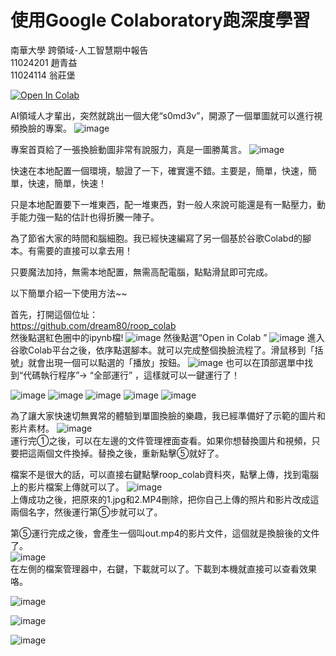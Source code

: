 # 使用Google Colaboratory跑深度學習 
南華大學 跨領域-人工智慧期中報告  
11024201 趙青益  
11024114 翁莊堡 

[![Open In Colab](https://colab.research.google.com/assets/colab-badge.svg)](https://colab.research.google.com/github/dream80/roop_colab/blob/main/roop_v1_3.ipynb)

AI領域人才輩出，突然就跳出一個大佬“s0md3v”，開源了一個單圖就可以進行視頻換臉的專案。 
![image](https://github.com/qzhao0805/Final-report/blob/main/image/1.gif) 

專案首頁給了一張換臉動圖非常有說服力，真是一圖勝萬言。 
![image](https://github.com/qzhao0805/Final-report/blob/main/image/2.gif)  

快速在本地配置一個環境，​​驗證了一下，確實還不錯。主要是，簡單，快速，簡單，快速，簡單，快速！ 

只是本地配置要下一堆東西，配一堆東西，對一般人來說可能還是有一點壓力，動手能力強一點的估計也得折騰一陣子。 

為了節省大家的時間和腦細胞。我已經快速編寫了另一個基於谷歌Colabd的腳本。有需要的直接可以拿去用！ 

只要魔法加持，無需本地配置，無需高配電腦，點點滑鼠即可完成。 

以下簡單介紹一下使用方法~~  

首先，打開這個位址：  
<https://github.com/dream80/roop_colab>  
然後點選紅色圈中的ipynb檔! 
![image](https://github.com/qzhao0805/Final-report/blob/main/image/1.jpg) 
然後點選“Open in Colab ” 
![image](https://github.com/qzhao0805/Final-report/blob/main/image/2.jpg) 
進入谷歌Colab平台之後，依序點選腳本。就可以完成整個換臉流程了。滑鼠移到「括號」就會出現一個可以點選的「播放」按鈕。 
![image](https://github.com/qzhao0805/Final-report/blob/main/image/3.jpg) 
也可以在頂部選單中找到“代碼執行程序”-> “全部運行” ，這樣就可以一鍵運行了！ 

![image](https://github.com/qzhao0805/Final-report/blob/main/image/c1.png) 
![image](https://github.com/qzhao0805/Final-report/blob/main/image/c2.png) 
![image](https://github.com/qzhao0805/Final-report/blob/main/image/c3.png) 
![image](https://github.com/qzhao0805/Final-report/blob/main/image/c4.png) 
![image](https://github.com/qzhao0805/Final-report/blob/main/image/c5.png) 



為了讓大家快速切無異常的體驗到單圖換臉的樂趣，我已經準備好了示範的圖片和影片素材。 
![image](https://github.com/qzhao0805/Final-report/blob/main/image/4.jpg)  
運行完①之後，可以在左邊的文件管理裡面查看。如果你想替換圖片和視頻，只要把這兩個文件換掉。替換之後，重新點擊⑤就好了。 

檔案不是很大的話，可以直接右鍵點擊roop_colab資料夾，點擊上傳，找到電腦上的影片檔案上傳就可以了。 
![image](https://github.com/qzhao0805/Final-report/blob/main/image/5.jpg)  
上傳成功之後，把原來的1.jpg和2.MP4刪除，把你自己上傳的照片和影片改成這兩個名字，然後運行第⑤步就可以了。 

第⑤運行完成之後，會產生一個叫out.mp4的影片文件，這個就是換臉後的文件了。  
![image](https://github.com/qzhao0805/Final-report/blob/main/image/c_dir.png)   
在左側的檔案管理器中，右鍵，下載就可以了。下載到本機就直接可以查看效果咯。 

![image](image/cvv5c-mm4ap.gif) 

![image](https://github.com/user-attachments/assets/a1977c28-3e8d-4eb9-bde8-71b3f379754f)

![image](https://github.com/qzhao0805/Final-report/blob/main/image/47isy-jss11.gif)


















